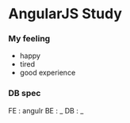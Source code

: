 # AngularJS Study

### My feeling
* happy
* tired
* good experience

### DB spec
FE : angulr
BE : _
DB : _

